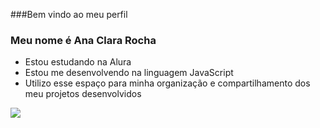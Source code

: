 ###Bem vindo ao meu perfil

### Meu nome é Ana Clara Rocha

- Estou estudando na Alura
- Estou me desenvolvendo na linguagem JavaScript
- Utilizo esse espaço para minha organização e compartilhamento dos meu projetos desenvolvidos

![](https://tenor.com/eobrxSiNWUg.gif)
